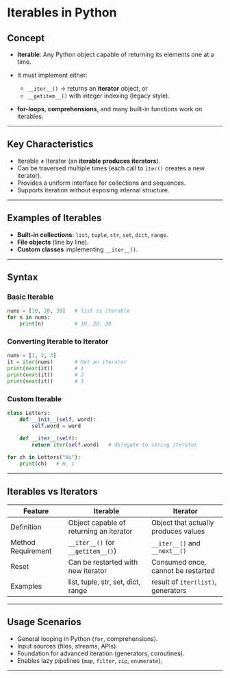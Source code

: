 # Iterables in Python 

## Concept

* **Iterable**: Any Python object capable of returning its elements one at a time.
* It must implement either:

  * `__iter__()` → returns an **iterator** object, or
  * `__getitem__()` with integer indexing (legacy style).
* **for-loops**, **comprehensions**, and many built-in functions work on iterables.

---

## Key Characteristics

* Iterable ≠ Iterator (an **iterable produces iterators**).
* Can be traversed multiple times (each call to `iter()` creates a new iterator).
* Provides a uniform interface for collections and sequences.
* Supports iteration without exposing internal structure.

---

## Examples of Iterables

* **Built-in collections**: `list`, `tuple`, `str`, `set`, `dict`, `range`.
* **File objects** (line by line).
* **Custom classes** implementing `__iter__()`.

---

## Syntax

### Basic Iterable

```python
nums = [10, 20, 30]   # list is iterable
for n in nums:
    print(n)          # 10, 20, 30
```

### Converting Iterable to Iterator

```python
nums = [1, 2, 3]
it = iter(nums)       # Get an iterator
print(next(it))       # 1
print(next(it))       # 2
print(next(it))       # 3
```

### Custom Iterable

```python
class Letters:
    def __init__(self, word):
        self.word = word
    
    def __iter__(self):
        return iter(self.word)   # delegate to string iterator

for ch in Letters("Hi"):
    print(ch)   # H, i
```

---

## Iterables vs Iterators

| Feature            | Iterable                                | Iterator                             |
| ------------------ | --------------------------------------- | ------------------------------------ |
| Definition         | Object capable of returning an iterator | Object that actually produces values |
| Method Requirement | `__iter__()` (or `__getitem__()`)       | `__iter__()` and `__next__()`        |
| Reset              | Can be restarted with new iterator      | Consumed once, cannot be restarted   |
| Examples           | list, tuple, str, set, dict, range      | result of `iter(list)`, generators   |

---

## Usage Scenarios

* General looping in Python (`for`, comprehensions).
* Input sources (files, streams, APIs).
* Foundation for advanced iteration (generators, coroutines).
* Enables lazy pipelines (`map`, `filter`, `zip`, `enumerate`).

---
